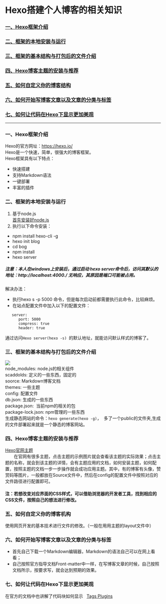 # Hexo搭建个人博客的相关知识  
### <a href="#1">一、Hexo框架介绍</a>  
### <a href="#2">二、框架的本地安装与运行</a>  
### <a href="#3">三、框架的基本结构与打包后的文件介绍</a>  
### <a href="#4">四、Hexo博客主题的安装与推荐</a>  
### <a href="#5">五、如何自定义你的博客结构</a>  
### <a href="#6">六、如何开始写博客文章以及文章的分类与标签</a>  
### <a href="#7">七、如何让代码在Hexo下显示更加美观</a>  
--- 
### <a name="#1">一、Hexo框架介绍</a>  
Hexo的官方网址：https://hexo.io/  
Hexo是一个快速，简单，很强大的博客框架。  
Hexo框架具有以下特点：
- 快速搭建  
- 支持Markdown语法  
- 一键部署  
- 丰富的插件  
### <a name="#2">二、框架的本地安装与运行</a>  
1. 基于node.js  
  [首先安装好node.js](https://www.runoob.com/nodejs/nodejs-install-setup.html)
2. 执行以下命令安装：  
- npm install hexo-cli -g  
- hexo init blog  
- cd bog  
- npm install  
- hexo server  
##### 注意：本人在windows上安装后，通过启动  hexo server命令后，访问其默认的地址：http://localhost:4000./ 无响应，其原因是端口可能被占用。    
解决办法：
- 执行hexo s -p 5000 命令，但是每次启动前都需要执行此命令，比较麻烦。  
- 在站点配置文件中加入以下的配置文件：  
 ```  
    server:
       port: 5000
       compress: true
       header: true  
 ```   
 通过访问```Hexo server(hexo -s) ```的默认地址，就能访问默认样式的博客了。  
 ### <a name="#3">三、框架的基本结构与打包后的文件介绍</a>  
 ![](https://github.com/AbsolutelyEmpty/Java-Notebook/blob/master/Hexo/img/Hexo%E6%A1%86%E6%9E%B6%E7%9A%84%E5%9F%BA%E6%9C%AC%E7%BB%93%E6%9E%84%E4%B8%8E%E6%89%93%E5%8C%85%E5%90%8E%E7%9A%84%E6%96%87%E4%BB%B6%E4%BB%8B%E7%BB%8D.png)  
 node_modules: node.js的相关组件  
 scaddolds: 定义的一些东西，固定的   
 soorce: Markdown博客文档  
 themes: 一些主题  
 config: 配置文件  
 db.json: 生成的一些东西  
 package.json:  当前npm的相关的包  
 package-lock.json: npm管理的一些东西    
 生成静态网站的命令：```hexo generate(hexo -g)```，  多了一个public的文件夹,生成的文件部署起来就是一个静态的博客网站。  
 ### <a name="#4">四、Hexo博客主题的安装与推荐</a>  
 [Hexo官网主题](https://hexo.io/themes/)  
 &emsp;&emsp;在官网有很多主题，点击主题的示例图片就会查看该主题的实际效果；点击主题的名称，就会到该主题的详情，会有主题应用的文档，如何安装主题，如何配置，按照主题的文档一步一步操作就会成功应用主题。其中，有的博客有头像，赞赏码等图片，一般都放在Source文件中，然后在config的配置文件中按照对应的文件路径进行配置即可。  
#### 注：若想改变对应界面的CSS样式，可以借助浏览器的开发者工具，找到相应的CSS文件，按照自己的想法进行修改。  
### <a name="#5">五、如何自定义你的博客机构</a>  
使用网页开发的基本技术进行文件的修改。（一般在用用主题的layout文件中）  
### <a name="#6">六、如何开始写博客文章以及文章的分类与标签</a>  
- 首先自己下载一个Markdown编辑器，Markdown的语法自己可以在网上看看；  
- 自己按照官方指导文档Front-matter中一样，在写博客文章的时候，自己按照文档所示，按要求写，就会达到预期的效果。  
[](https://hexo.io/docs/front-matter.html)
### <a name="#7">七、如何让代码在Hexo下显示更加美观</a>  
在官方的文档中也讲解了代码块如何显示  
[Tags Plugins](https://hexo.io/docs/tag-plugins.html)  







 
